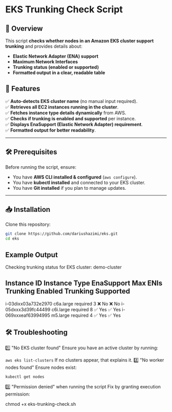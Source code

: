 # EKS Trunking Check Script

## 📌 Overview
This script **checks whether nodes in an Amazon EKS cluster support trunking** and provides details about:
- **Elastic Network Adapter (ENA) support**
- **Maximum Network Interfaces**
- **Trunking status (enabled or supported)**
- **Formatted output in a clear, readable table**

## 🚀 Features
✅ **Auto-detects EKS cluster name** (no manual input required).  
✅ **Retrieves all EC2 instances running in the cluster**.  
✅ **Fetches instance type details dynamically** from AWS.  
✅ **Checks if trunking is enabled and supported** per instance.  
✅ **Displays EnaSupport (Elastic Network Adapter) requirement**.  
✅ **Formatted output for better readability**.

---

## 🛠️ Prerequisites
Before running the script, ensure:
- You have **AWS CLI installed & configured** (`aws configure`).
- You have **kubectl installed** and connected to your EKS cluster.
- You have **Git installed** if you plan to manage updates.

---

## 📥 Installation
Clone this repository:
```sh
git clone https://github.com/dariushazimi/eks.git
cd eks
```
## Example Output
Checking trunking status for EKS cluster: demo-cluster

Instance ID           Instance Type   EnaSupport   Max ENIs   Trunking Enabled   Trunking Supported
----------------------------------------------------------------------------------------------------
i-03dixx03a732e2970   c6a.large      required     3          ❌ No               ❌ No
i-05dxxx3d39fc44499   c6i.large      required     8          ✅ Yes              ✅ Yes
i-069xxxeaf63994995   m5.large       required     4          ✅ Yes              ✅ Yes


## 🛠️ Troubleshooting
1️⃣  "No EKS cluster found"
Ensure you have an active cluster by running:

`aws eks list-clusters`
If no clusters appear, that explains it.
2️⃣  "No worker nodes found"
Ensure nodes exist:

`kubectl get nodes`

3️⃣  "Permission denied" when running the script
Fix by granting execution permission:

chmod +x eks-trunking-check.sh 
